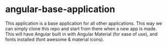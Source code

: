 # angular-base-application
This application is a base application for all other applications. This way we can simply clone this repo and start from there when a new app is made. This will have Angular built in with Angular Material (for ease of use), and fonts installed (font awesome &amp; material icons).
